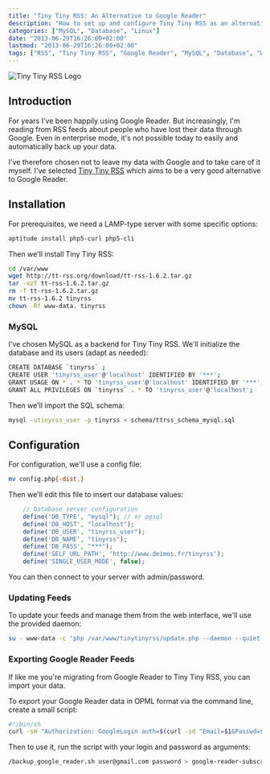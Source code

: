 ```yaml
---
title: "Tiny Tiny RSS: An Alternative to Google Reader"
description: "How to set up and configure Tiny Tiny RSS as an alternative to Google Reader, including installation, MySQL configuration, and importing from Google Reader"
categories: ["MySQL", "Database", "Linux"]
date: "2013-06-29T16:26:00+02:00"
lastmod: "2013-06-29T16:26:00+02:00"
tags: ["RSS", "Tiny Tiny RSS", "Google Reader", "MySQL", "Database", "Web Services"]
---
```


![Tiny Tiny RSS Logo](../../../static/images/tinytinyrss_logo.avif)

## Introduction

For years I've been happily using Google Reader. But increasingly, I'm reading from RSS feeds about people who have lost their data through Google. Even in enterprise mode, it's not possible today to easily and automatically back up your data.

I've therefore chosen not to leave my data with Google and to take care of it myself. I've selected [Tiny Tiny RSS](https://tt-rss.org) which aims to be a very good alternative to Google Reader.

## Installation

For prerequisites, we need a LAMP-type server with some specific options:

```bash
aptitude install php5-curl php5-cli
```

Then we'll install Tiny Tiny RSS:

```bash
cd /var/www
wget http://tt-rss.org/download/tt-rss-1.6.2.tar.gz
tar -xzf tt-rss-1.6.2.tar.gz
rm -f tt-rss-1.6.2.tar.gz
mv tt-rss-1.6.2 tinyrss
chown -Rf www-data. tinyrss
```

### MySQL

I've chosen MySQL as a backend for Tiny Tiny RSS. We'll initialize the database and its users (adapt as needed):

```bash
CREATE DATABASE `tinyrss` ;
CREATE USER 'tinyrss_user'@'localhost' IDENTIFIED BY '***';
GRANT USAGE ON * . * TO 'tinyrss_user'@'localhost' IDENTIFIED BY '***';
GRANT ALL PRIVILEGES ON `tinyrss` . * TO 'tinyrss_user'@'localhost';
```

Then we'll import the SQL schema:

```bash
mysql -utinyrss_user -p tinyrss < schema/ttrss_schema_mysql.sql
```

## Configuration

For configuration, we'll use a config file:

```bash
mv config.php{-dist,}
```

Then we'll edit this file to insert our database values:

```php
    // Database server configuration
    define('DB_TYPE', "mysql"); // or pgsql
    define('DB_HOST', "localhost");
    define('DB_USER', "tinyrss_user");
    define('DB_NAME', "tinyrss");
    define('DB_PASS', "***");
    define('SELF_URL_PATH', 'http://www.deimos.fr/tinyrss');
    define('SINGLE_USER_MODE', false);
```

You can then connect to your server with admin/password.

### Updating Feeds

To update your feeds and manage them from the web interface, we'll use the provided daemon:

```bash
su - www-data -c "php /var/www/tinytinyrss/update.php --daemon --quiet &"
```

### Exporting Google Reader Feeds

If like me you're migrating from Google Reader to Tiny Tiny RSS, you can import your data.

To export your Google Reader data in OPML format via the command line, create a small script:

```bash
#!/bin/sh
curl -sH "Authorization: GoogleLogin auth=$(curl -sd "Email=$1&Passwd=$2&service=reader" https://www.google.com/accounts/ClientLogin | grep Auth | sed 's/Auth=\(.*\)/\1/')" http://www.google.com/reader/subscriptions/export;
```

Then to use it, run the script with your login and password as arguments:

```bash
/backup_google_reader.sh user@gmail.com password > google-reader-subscriptions.xml
```
